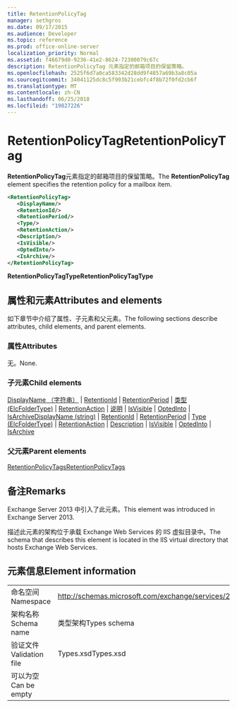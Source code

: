 ```yaml
---
title: RetentionPolicyTag
manager: sethgros
ms.date: 09/17/2015
ms.audience: Developer
ms.topic: reference
ms.prod: office-online-server
localization_priority: Normal
ms.assetid: f46679d0-9236-41e2-8624-72300079c67c
description: RetentionPolicyTag 元素指定的邮箱项目的保留策略。
ms.openlocfilehash: 2525f6d7a0ca583342d28dd9f4857a69b3a8c05a
ms.sourcegitcommit: 34041125dc8c5f993b21cebfc4f8b72f0fd2cb6f
ms.translationtype: MT
ms.contentlocale: zh-CN
ms.lasthandoff: 06/25/2018
ms.locfileid: "19827226"
---
```

# <a name="retentionpolicytag"></a><span data-ttu-id="c0b8e-103">RetentionPolicyTag</span><span class="sxs-lookup"><span data-stu-id="c0b8e-103">RetentionPolicyTag</span></span>

<span data-ttu-id="c0b8e-104">**RetentionPolicyTag**元素指定的邮箱项目的保留策略。</span><span class="sxs-lookup"><span data-stu-id="c0b8e-104">The **RetentionPolicyTag** element specifies the retention policy for a mailbox item.</span></span> 
  
```XML
<RetentionPolicyTag>
   <DisplayName/>
   <RetentionId/>
   <RetentionPeriod/>
   <Type/>
   <RetentionAction/>
   <Description/>
   <IsVisible/>
   <OptedInto/>
   <IsArchive/>
</RetentionPolicyTag>
```

 <span data-ttu-id="c0b8e-105">**RetentionPolicyTagType**</span><span class="sxs-lookup"><span data-stu-id="c0b8e-105">**RetentionPolicyTagType**</span></span>
## <a name="attributes-and-elements"></a><span data-ttu-id="c0b8e-106">属性和元素</span><span class="sxs-lookup"><span data-stu-id="c0b8e-106">Attributes and elements</span></span>

<span data-ttu-id="c0b8e-107">如下章节中介绍了属性、子元素和父元素。</span><span class="sxs-lookup"><span data-stu-id="c0b8e-107">The following sections describe attributes, child elements, and parent elements.</span></span>
  
### <a name="attributes"></a><span data-ttu-id="c0b8e-108">属性</span><span class="sxs-lookup"><span data-stu-id="c0b8e-108">Attributes</span></span>

<span data-ttu-id="c0b8e-109">无。</span><span class="sxs-lookup"><span data-stu-id="c0b8e-109">None.</span></span>
  
### <a name="child-elements"></a><span data-ttu-id="c0b8e-110">子元素</span><span class="sxs-lookup"><span data-stu-id="c0b8e-110">Child elements</span></span>

<span data-ttu-id="c0b8e-111">[DisplayName （字符串）](displayname-string.md) | [RetentionId](retentionid.md) | [RetentionPeriod](retentionperiod.md) | [类型 (ElcFolderType)](type-elcfoldertype.md) | [RetentionAction](retentionaction.md) | [说明](description.md) | [IsVisible](isvisible.md)  |  [OptedInto](optedinto.md) | [IsArchive](isarchive.md)</span><span class="sxs-lookup"><span data-stu-id="c0b8e-111">[DisplayName (string)](displayname-string.md) | [RetentionId](retentionid.md) | [RetentionPeriod](retentionperiod.md) | [Type (ElcFolderType)](type-elcfoldertype.md) | [RetentionAction](retentionaction.md) | [Description](description.md) | [IsVisible](isvisible.md) | [OptedInto](optedinto.md) | [IsArchive](isarchive.md)</span></span>
  
### <a name="parent-elements"></a><span data-ttu-id="c0b8e-112">父元素</span><span class="sxs-lookup"><span data-stu-id="c0b8e-112">Parent elements</span></span>

[<span data-ttu-id="c0b8e-113">RetentionPolicyTags</span><span class="sxs-lookup"><span data-stu-id="c0b8e-113">RetentionPolicyTags</span></span>](retentionpolicytags.md)
  
## <a name="remarks"></a><span data-ttu-id="c0b8e-114">备注</span><span class="sxs-lookup"><span data-stu-id="c0b8e-114">Remarks</span></span>

<span data-ttu-id="c0b8e-115">Exchange Server 2013 中引入了此元素。</span><span class="sxs-lookup"><span data-stu-id="c0b8e-115">This element was introduced in Exchange Server 2013.</span></span>
  
<span data-ttu-id="c0b8e-116">描述此元素的架构位于承载 Exchange Web Services 的 IIS 虚拟目录中。</span><span class="sxs-lookup"><span data-stu-id="c0b8e-116">The schema that describes this element is located in the IIS virtual directory that hosts Exchange Web Services.</span></span>
  
## <a name="element-information"></a><span data-ttu-id="c0b8e-117">元素信息</span><span class="sxs-lookup"><span data-stu-id="c0b8e-117">Element information</span></span>

|||
|:-----|:-----|
|<span data-ttu-id="c0b8e-118">命名空间</span><span class="sxs-lookup"><span data-stu-id="c0b8e-118">Namespace</span></span>  <br/> |http://schemas.microsoft.com/exchange/services/2006/types  <br/> |
|<span data-ttu-id="c0b8e-119">架构名称</span><span class="sxs-lookup"><span data-stu-id="c0b8e-119">Schema name</span></span>  <br/> |<span data-ttu-id="c0b8e-120">类型架构</span><span class="sxs-lookup"><span data-stu-id="c0b8e-120">Types schema</span></span>  <br/> |
|<span data-ttu-id="c0b8e-121">验证文件</span><span class="sxs-lookup"><span data-stu-id="c0b8e-121">Validation file</span></span>  <br/> |<span data-ttu-id="c0b8e-122">Types.xsd</span><span class="sxs-lookup"><span data-stu-id="c0b8e-122">Types.xsd</span></span>  <br/> |
|<span data-ttu-id="c0b8e-123">可以为空</span><span class="sxs-lookup"><span data-stu-id="c0b8e-123">Can be empty</span></span>  <br/> ||
   

